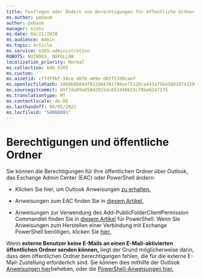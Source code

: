 ```yaml
---
title: Festlegen oder Ändern von Berechtigungen für öffentliche Ordner
ms.author: pebaum
author: pebaum
manager: scotv
ms.date: 04/21/2020
ms.audience: Admin
ms.topic: article
ms.service: o365-administration
ROBOTS: NOINDEX, NOFOLLOW
localization_priority: Normal
ms.collection: Adm_O365
ms.custom: ''
ms.assetid: cffdf9bf-34ce-40f6-a69e-d02f17d9caef
ms.openlocfilehash: 1868b8b04df012d44781f86ee75120ca443af5be5801074329f17c0e40a5acc7
ms.sourcegitcommit: b5f7da89a650d2915dc652449623c78be6247175
ms.translationtype: MT
ms.contentlocale: de-DE
ms.lasthandoff: 08/05/2021
ms.locfileid: "54060891"
---
```

# <a name="permissions-and-public-folders"></a>Berechtigungen und öffentliche Ordner

Sie können die Berechtigungen für Ihre öffentlichen Ordner über Outlook, das Exchange Admin Center (EAC) oder PowerShell ändern:
  
- Klicken Sie hier, um Outlook Anweisungen [zu erhalten.](https://support.office.com/article/Set-or-change-permissions-for-a-public-folder-b2e0440c-7873-48ec-9ff2-b1a20b723005.aspx)
    
- Anweisungen zum EAC finden Sie in [diesem Artikel.](https://technet.microsoft.com/library/jj651147%28v=exchg.150%29.aspx.aspx#Anchor_1) 
    
- Anweisungen zur Verwendung des Add-PublicFolderClientPermission Commandlet finden Sie in [diesem Artikel](https://technet.microsoft.com/library/bb124743%28v=exchg.160%29.aspx.aspx) für PowerShell. Wenn Sie Anweisungen zum Herstellen einer Verbindung mit Exchange PowerShell benötigen, klicken Sie [hier.](https://technet.microsoft.com/library/jj984289%28v=exchg.160%29.aspx.aspx)
    
Wenn **externe Benutzer keine E-Mails an einen E-Mail-aktivierten öffentlichen Ordner senden können,** liegt der Grund möglicherweise darin, dass dem öffentlichen Ordner berechtigungen fehlen, die für die externe E-Mail-Zustellung erforderlich sind. Sie können dies mithilfe der Outlook [Anweisungen hier](https://technet.microsoft.com/library/aa997560%28v=exchg.150%29.aspx.aspx#Anchor_1)beheben, oder die [PowerShell-Anweisungen hier.](https://support.microsoft.com/help/2984402/-5.7.1-smtp-550-5.7.1-resolver.rst.authrequired-nondelivery-report-when-external-users-try-to-send-mail-to-mail-enabled-public-folders-in-office-365.aspx)
  

